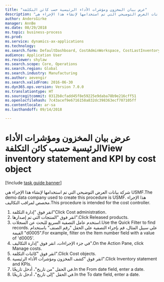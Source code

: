 ```yaml
--- 
title: "عرض بيان المخزون ومؤشرات الأداء الرئيسية حسب كائن التكلفة"
description: "شركة بيانات العرض التوضيحي التي تم استخدامها لإنشاء هذا الإجراء هي USMF."
author: AndersGirke
manager: AnnBe
ms.date: 08/29/2018
ms.topic: business-process
ms.prod: 
ms.service: dynamics-ax-applications
ms.technology: 
ms.search.form: DefaultDashboard, CostAdminWorkspace, CostLastInventoryCloseCard, CostLastBackflushCostingCard, CostStatementCacheCard, CostReleasedProductsMissingCostingDataFormPart, CostCalculationPeriodTopVariancesChartFormPart, EcoResProductDetailsExtended, InventCostOnhandItem, CostStatement, CostInventoryFlowChart, CostInventoryTurnCard, CostInventoryAccuracyCard
audience: Application User
ms.reviewer: shylaw
ms.search.scope: Core, Operations
ms.search.region: Global
ms.search.industry: Manufacturing
ms.author: aevengir
ms.search.validFrom: 2016-06-30
ms.dyn365.ops.version: Version 7.0.0
ms.translationtype: HT
ms.sourcegitcommit: 0312b8cfadd45f8e59225e9daba78b9e216cff51
ms.openlocfilehash: 7c43acef9e6716158a832dc398363ecf707105ff
ms.contentlocale: ar-sa
ms.lasthandoff: 09/14/2018

---
```

# <a name="view-inventory-statement-and-kpi-by-cost-object"></a><span data-ttu-id="b5aa3-103">عرض بيان المخزون ومؤشرات الأداء الرئيسية حسب كائن التكلفة</span><span class="sxs-lookup"><span data-stu-id="b5aa3-103">View inventory statement and KPI by cost object</span></span>

[!include [task guide banner](../../includes/task-guide-banner.md)]

<span data-ttu-id="b5aa3-104">شركة بيانات العرض التوضيحي التي تم استخدامها لإنشاء هذا الإجراء هي USMF.</span><span class="sxs-lookup"><span data-stu-id="b5aa3-104">The demo data company used to create this procedure is USMF.</span></span> <span data-ttu-id="b5aa3-105">هذا الإجراء مخصص لمراقب التكاليف‬.</span><span class="sxs-lookup"><span data-stu-id="b5aa3-105">This procedure is intended for the cost controller.</span></span>

1. <span data-ttu-id="b5aa3-106">انقر فوق "إدارة التكلفة"</span><span class="sxs-lookup"><span data-stu-id="b5aa3-106">Click Cost administration.</span></span>
2. <span data-ttu-id="b5aa3-107">انقر فوق "المنتجات التي تم إصدارها".</span><span class="sxs-lookup"><span data-stu-id="b5aa3-107">Click Released products.</span></span>
3. <span data-ttu-id="b5aa3-108">استخدم عامل التصفية السريع للبحث عن السجلات.</span><span class="sxs-lookup"><span data-stu-id="b5aa3-108">Use the Quick Filter to find records.</span></span> <span data-ttu-id="b5aa3-109">على سبيل المثال، قم بإجراء التصفية على الحقل "رقم الصنف" باستخدام القيمة "d0005".</span><span class="sxs-lookup"><span data-stu-id="b5aa3-109">For example, filter on the Item number field with a value of 'd0005'.</span></span>
4. <span data-ttu-id="b5aa3-110">في جزء الإجراءات، انقر فوق "إدارة التكاليف‬".</span><span class="sxs-lookup"><span data-stu-id="b5aa3-110">On the Action Pane, click Manage costs.</span></span>
5. <span data-ttu-id="b5aa3-111">انقر فوق "كائنات التكلفة".</span><span class="sxs-lookup"><span data-stu-id="b5aa3-111">Click Cost objects.</span></span>
6. <span data-ttu-id="b5aa3-112">انقر فوق "كشف المخزون ومؤشرات الأداء الرئيسية".</span><span class="sxs-lookup"><span data-stu-id="b5aa3-112">Click Inventory statement and KPIs.</span></span>
7. <span data-ttu-id="b5aa3-113">في الحقل "من تاريخ"، أدخل تاريخًا.</span><span class="sxs-lookup"><span data-stu-id="b5aa3-113">In the From date field, enter a date.</span></span>
8. <span data-ttu-id="b5aa3-114">في الحقل "إلى تاريخ"، أدخل تاريخًا.</span><span class="sxs-lookup"><span data-stu-id="b5aa3-114">In the To date field, enter a date.</span></span>


